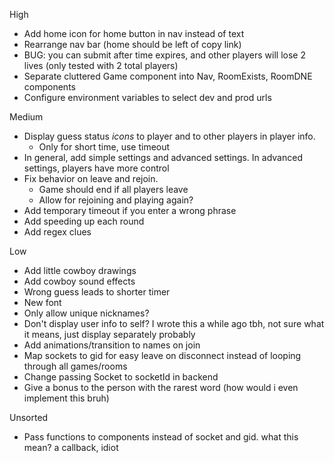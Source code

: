 High
- Add home icon for home button in nav instead of text
- Rearrange nav bar (home should be left of copy link)
- BUG: you can submit after time expires, and other players will lose 2 lives (only tested with 2 total players)
- Separate cluttered Game component into Nav, RoomExists, RoomDNE components
- Configure environment variables to select dev and prod urls

Medium
- Display guess status *icons* to player and to other players in player info. 
    - Only for short time, use timeout
- In general, add simple settings and advanced settings. In advanced settings, players have more control
- Fix behavior on leave and rejoin.
    - Game should end if all players leave
    - Allow for rejoining and playing again?
- Add temporary timeout if you enter a wrong phrase
- Add speeding up each round
- Add regex clues

Low
- Add little cowboy drawings
- Add cowboy sound effects
- Wrong guess leads to shorter timer
- New font
- Only allow unique nicknames?
- Don't display user info to self? I wrote this a while ago tbh, not sure what it means, just display separately probably
- Add animations/transition to names on join
- Map sockets to gid for easy leave on disconnect instead of looping through all games/rooms
- Change passing Socket to socketId in backend
- Give a bonus to the person with the rarest word (how would i even implement this bruh)

Unsorted
- Pass functions to components instead of socket and gid. 
what this mean?
a callback, idiot
